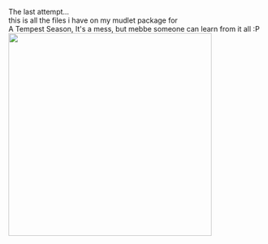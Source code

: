 The last attempt... \
this is all the files i have on my mudlet package for \
A Tempest Season, It's a mess, but mebbe someone can learn from it all :P \
<img src="https://i.gyazo.com/be2baccccfbf97e2c260ca89992ab1c0.gif" width="400px"/>

